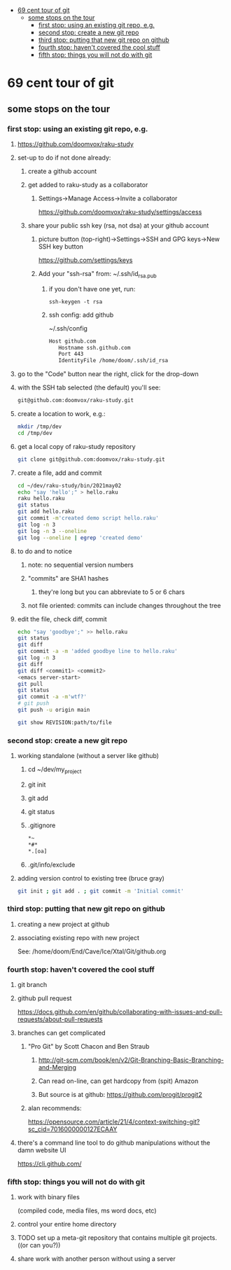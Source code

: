 - [69 cent tour of git](#org9c932f8)
  - [some stops on the tour](#org7e920d0)
    - [first stop: using an existing git repo, e.g.](#org79bd2bf)
    - [second stop: create a new git repo](#orgbc271a7)
    - [third stop: putting that new git repo on github](#org5d8f5b5)
    - [fourth stop: haven't covered the cool stuff](#org4ba20bd)
    - [fifth stop: things you will not do with git](#orgeb91a8c)


<a id="org9c932f8"></a>

# 69 cent tour of git


<a id="org7e920d0"></a>

## some stops on the tour


<a id="org79bd2bf"></a>

### first stop: using an existing git repo, e.g.

1.  <https://github.com/doomvox/raku-study>

2.  set-up to do if not done already:

    1.  create a github account
    
    2.  get added to raku-study as a collaborator
    
        1.  Settings->Manage Access->Invite a collaborator
        
            <https://github.com/doomvox/raku-study/settings/access>
    
    3.  share your public ssh key (rsa, not dsa) at your github account
    
        1.  picture button (top-right)->Settings->SSH and GPG keys->New SSH key button
        
            <https://github.com/settings/keys>
        
        2.  Add your "ssh-rsa" from: ~/.ssh/id<sub>rsa.pub</sub>
        
            1.  if you don't have one yet, run:
            
                ```perl6
                ssh-keygen -t rsa
                ```
            
            2.  ssh config:  add github
            
                ~/.ssh/config
                
                ```sh
                Host github.com
                   Hostname ssh.github.com
                   Port 443
                   IdentityFile /home/doom/.ssh/id_rsa
                ```

3.  go to the "Code" button near the right, click for the drop-down

4.  with the SSH tab selected (the default) you'll see:

    ```sh
    git@github.com:doomvox/raku-study.git
    ```

5.  create a location to work, e.g.:

    ```sh
    mkdir /tmp/dev
    cd /tmp/dev
    ```

6.  get a local copy of raku-study repository

    ```sh
    git clone git@github.com:doomvox/raku-study.git
    ```

7.  create a file, add and commit

    ```sh
    cd ~/dev/raku-study/bin/2021may02
    echo "say 'hello';" > hello.raku
    raku hello.raku
    git status
    git add hello.raku
    git commit -m'created demo script hello.raku'
    git log -n 3
    git log -n 3 --oneline
    git log --oneline | egrep 'created demo'
    ```

8.  to do and to notice

    1.  note: no sequential version numbers
    
    2.  "commits" are SHA1 hashes
    
        1.  they're long but you can abbreviate to 5 or 6 chars
    
    3.  not file oriented: commits can include changes throughout the tree

9.  edit the file, check diff, commit

    ```sh
    echo "say 'goodbye';" >> hello.raku
    git status
    git diff
    git commit -a -m 'added goodbye line to hello.raku'
    git log -n 3
    git diff
    git diff <commit1> <commit2>
    <emacs server-start>
    git pull
    git status
    git commit -a -m'wtf?'
    # git push
    git push -u origin main
    ```
    
    ```sh
    git show REVISION:path/to/file
    ```


<a id="orgbc271a7"></a>

### second stop: create a new git repo

1.  working standalone (without a server like github)

    1.  cd ~/dev/my<sub>project</sub>
    
    2.  git init
    
    3.  git add
    
    4.  git status
    
    5.  .gitignore
    
        ```sh
        *~   
        *#* 
        *.[oa]
        ```
    
    6.  .git/info/exclude

2.  adding version control to existing tree (bruce gray)

    ```sh
    git init ; git add . ; git commit -m 'Initial commit'
    ```


<a id="org5d8f5b5"></a>

### third stop: putting that new git repo on github

1.  creating a new project at github

2.  associating existing repo with new project

    See: /home/doom/End/Cave/Ice/Xtal/Git/github.org


<a id="org4ba20bd"></a>

### fourth stop: haven't covered the cool stuff

1.  git branch

2.  github pull request

    <https://docs.github.com/en/github/collaborating-with-issues-and-pull-requests/about-pull-requests>

3.  branches can get complicated

    1.  "Pro Git" by Scott Chacon and  Ben Straub
    
        1.  <http://git-scm.com/book/en/v2/Git-Branching-Basic-Branching-and-Merging>
        
        2.  Can read on-line, can get hardcopy from (spit) Amazon
        
        3.  But source is at github: <https://github.com/progit/progit2>
    
    2.  alan recommends:
    
        <https://opensource.com/article/21/4/context-switching-git?sc_cid=7016000000127ECAAY>

4.  there's a command line tool to do github manipulations without the damn website UI

    <https://cli.github.com/>


<a id="orgeb91a8c"></a>

### fifth stop: things you will not do with git

1.  work with binary files

    (compiled code, media files, ms word docs, etc)

2.  control your entire home directory

3.  TODO set up a meta-git repository that contains multiple git projects. ((or can you?))

4.  share work with another person without using a server
